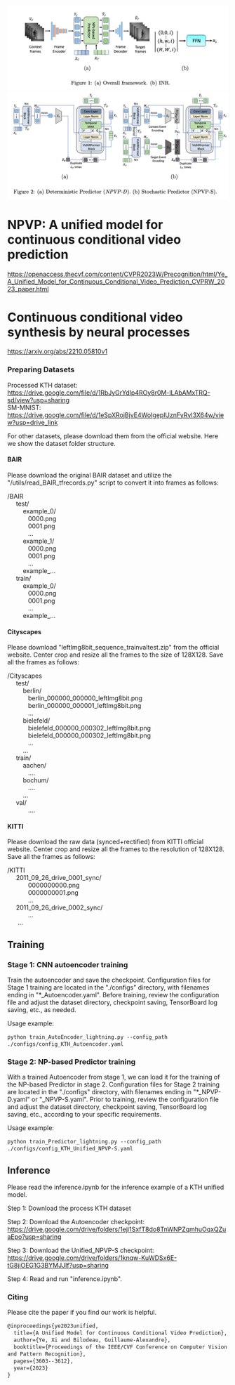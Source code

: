 ![Alt text](./docs/figure_1.png?raw=true "Overall Framework")
![Alt text](./docs/figure_2.png?raw=true "NPVP")
# NPVP: A unified model for continuous conditional video prediction
https://openaccess.thecvf.com/content/CVPR2023W/Precognition/html/Ye_A_Unified_Model_for_Continuous_Conditional_Video_Prediction_CVPRW_2023_paper.html

# Continuous conditional video synthesis by neural processes
https://arxiv.org/abs/2210.05810v1

### Preparing Datasets
Processed KTH dataset: https://drive.google.com/file/d/1RbJyGrYdIp4ROy8r0M-lLAbAMxTRQ-sd/view?usp=sharing \
SM-MNIST: https://drive.google.com/file/d/1eSpXRojBjvE4WoIgeplUznFyRyI3X64w/view?usp=drive_link

For other datasets, please download them from the official website. Here we show the dataset folder structure.

#### BAIR
Please download the original BAIR dataset and utilize the "/utils/read_BAIR_tfrecords.py" script to convert it into frames as follows:

/BAIR \
  &nbsp;&nbsp;&nbsp;&nbsp; test/ \
  &nbsp;&nbsp;&nbsp;&nbsp;&nbsp;&nbsp;&nbsp;&nbsp; example_0/ \
  &nbsp;&nbsp;&nbsp;&nbsp;&nbsp;&nbsp;&nbsp;&nbsp;&nbsp;&nbsp;&nbsp; 0000.png \
  &nbsp;&nbsp;&nbsp;&nbsp;&nbsp;&nbsp;&nbsp;&nbsp;&nbsp;&nbsp;&nbsp; 0001.png \
  &nbsp;&nbsp;&nbsp;&nbsp;&nbsp;&nbsp;&nbsp;&nbsp;&nbsp;&nbsp;&nbsp; ... \
  &nbsp;&nbsp;&nbsp;&nbsp;&nbsp;&nbsp;&nbsp;&nbsp; example_1/ \
  &nbsp;&nbsp;&nbsp;&nbsp;&nbsp;&nbsp;&nbsp;&nbsp;&nbsp;&nbsp;&nbsp; 0000.png \
  &nbsp;&nbsp;&nbsp;&nbsp;&nbsp;&nbsp;&nbsp;&nbsp;&nbsp;&nbsp;&nbsp; 0001.png \
  &nbsp;&nbsp;&nbsp;&nbsp;&nbsp;&nbsp;&nbsp;&nbsp;&nbsp;&nbsp;&nbsp; ... \
  &nbsp;&nbsp;&nbsp;&nbsp;&nbsp;&nbsp;&nbsp;&nbsp; example_... \
&nbsp;&nbsp;&nbsp;&nbsp; train/ \
  &nbsp;&nbsp;&nbsp;&nbsp;&nbsp;&nbsp;&nbsp;&nbsp; example_0/ \
  &nbsp;&nbsp;&nbsp;&nbsp;&nbsp;&nbsp;&nbsp;&nbsp;&nbsp;&nbsp;&nbsp; 0000.png \
  &nbsp;&nbsp;&nbsp;&nbsp;&nbsp;&nbsp;&nbsp;&nbsp;&nbsp;&nbsp;&nbsp; 0001.png \
  &nbsp;&nbsp;&nbsp;&nbsp;&nbsp;&nbsp;&nbsp;&nbsp;&nbsp;&nbsp;&nbsp; ... \
  &nbsp;&nbsp;&nbsp;&nbsp;&nbsp;&nbsp;&nbsp;&nbsp; example_... 

#### Cityscapes
Please download "leftImg8bit_sequence_trainvaltest.zip" from the official website. Center crop and resize all the frames to the size of 128X128. Save all the frames as follows:

/Cityscapes \
  &nbsp;&nbsp;&nbsp;&nbsp; test/ \
  &nbsp;&nbsp;&nbsp;&nbsp;&nbsp;&nbsp;&nbsp;&nbsp; berlin/ \
  &nbsp;&nbsp;&nbsp;&nbsp;&nbsp;&nbsp;&nbsp;&nbsp;&nbsp;&nbsp;&nbsp; berlin_000000_000000_leftImg8bit.png \
  &nbsp;&nbsp;&nbsp;&nbsp;&nbsp;&nbsp;&nbsp;&nbsp;&nbsp;&nbsp;&nbsp; berlin_000000_000001_leftImg8bit.png \
  &nbsp;&nbsp;&nbsp;&nbsp;&nbsp;&nbsp;&nbsp;&nbsp;&nbsp;&nbsp;&nbsp; ... \
  &nbsp;&nbsp;&nbsp;&nbsp;&nbsp;&nbsp;&nbsp;&nbsp; bielefeld/ \
  &nbsp;&nbsp;&nbsp;&nbsp;&nbsp;&nbsp;&nbsp;&nbsp;&nbsp;&nbsp;&nbsp; bielefeld_000000_000302_leftImg8bit.png \
  &nbsp;&nbsp;&nbsp;&nbsp;&nbsp;&nbsp;&nbsp;&nbsp;&nbsp;&nbsp;&nbsp; bielefeld_000000_000302_leftImg8bit.png \
  &nbsp;&nbsp;&nbsp;&nbsp;&nbsp;&nbsp;&nbsp;&nbsp;&nbsp;&nbsp;&nbsp; ... \
  &nbsp;&nbsp;&nbsp;&nbsp;&nbsp;&nbsp;&nbsp;&nbsp; ... \
&nbsp;&nbsp;&nbsp;&nbsp; train/\
&nbsp;&nbsp;&nbsp;&nbsp;&nbsp;&nbsp;&nbsp;&nbsp; aachen/ \
&nbsp;&nbsp;&nbsp;&nbsp;&nbsp;&nbsp;&nbsp;&nbsp;&nbsp;&nbsp;&nbsp; .... \
&nbsp;&nbsp;&nbsp;&nbsp;&nbsp;&nbsp;&nbsp;&nbsp; bochum/ \
&nbsp;&nbsp;&nbsp;&nbsp;&nbsp;&nbsp;&nbsp;&nbsp;&nbsp;&nbsp;&nbsp; .... \
&nbsp;&nbsp;&nbsp;&nbsp;&nbsp;&nbsp;&nbsp;&nbsp; ... \
&nbsp;&nbsp;&nbsp;&nbsp; val/\
&nbsp;&nbsp;&nbsp;&nbsp;&nbsp;&nbsp;&nbsp;&nbsp;&nbsp;&nbsp;&nbsp; ....

#### KITTI
Please download the raw data (synced+rectified) from KITTI official website. Center crop and resize all the frames to the resolution of 128X128.
Save all the frames as follows:

/KITTI \
  &nbsp;&nbsp;&nbsp;&nbsp; 2011_09_26_drive_0001_sync/ \
  &nbsp;&nbsp;&nbsp;&nbsp;&nbsp;&nbsp;&nbsp;&nbsp;&nbsp;&nbsp;&nbsp; 0000000000.png \
  &nbsp;&nbsp;&nbsp;&nbsp;&nbsp;&nbsp;&nbsp;&nbsp;&nbsp;&nbsp;&nbsp; 0000000001.png \
  &nbsp;&nbsp;&nbsp;&nbsp;&nbsp;&nbsp;&nbsp;&nbsp;&nbsp;&nbsp;&nbsp; ... \
  &nbsp;&nbsp;&nbsp;&nbsp; 2011_09_26_drive_0002_sync/ \
  &nbsp;&nbsp;&nbsp;&nbsp;&nbsp;&nbsp;&nbsp;&nbsp;&nbsp;&nbsp;&nbsp; ... \
  &nbsp;&nbsp;&nbsp;&nbsp;&nbsp; ... 

## Training
### Stage 1: CNN autoencoder training
Train the autoencoder and save the checkpoint. Configuration files for Stage 1 training are located in the "./configs" directory, with filenames ending in "*_Autoencoder.yaml". Before training, review the configuration file and adjust the dataset directory, checkpoint saving, TensorBoard log saving, etc., as needed.

Usage example:
```
python train_AutoEncoder_lightning.py --config_path ./configs/config_KTH_Autoencoder.yaml
```

### Stage 2: NP-based Predictor training

With a trained Autoencoder from stage 1, we can load it for the training of the NP-based Predictor in stage 2. Configuration files for Stage 2 training are located in the "./configs" directory, with filenames ending in "*_NPVP-D.yaml" or "_NPVP-S.yaml". Prior to training, review the configuration file and adjust the dataset directory, checkpoint saving, TensorBoard log saving, etc., according to your specific requirements.

Usage example:
```
python train_Predictor_lightning.py --config_path ./configs/config_KTH_Unified_NPVP-S.yaml
```

## Inference
Please read the inference.ipynb for the inference example of a KTH unified model.

Step 1: Download the process KTH dataset

Step 2: Download the Autoencoder checkpoint: https://drive.google.com/drive/folders/1eji1SxfT8do8TnWNPZqmhuOqxQZuaEpo?usp=sharing

Step 3: Download the Unified_NPVP-S checkpoint: https://drive.google.com/drive/folders/1knqw-KuWDSx6E-tG8jiOEG1G3BYMJJIf?usp=sharing

Step 4: Read and run "inference.ipynb".

### Citing
   
Please cite the paper if you find our work is helpful.
```
@inproceedings{ye2023unified,
  title={A Unified Model for Continuous Conditional Video Prediction},
  author={Ye, Xi and Bilodeau, Guillaume-Alexandre},
  booktitle={Proceedings of the IEEE/CVF Conference on Computer Vision and Pattern Recognition},
  pages={3603--3612},
  year={2023}
}
```
